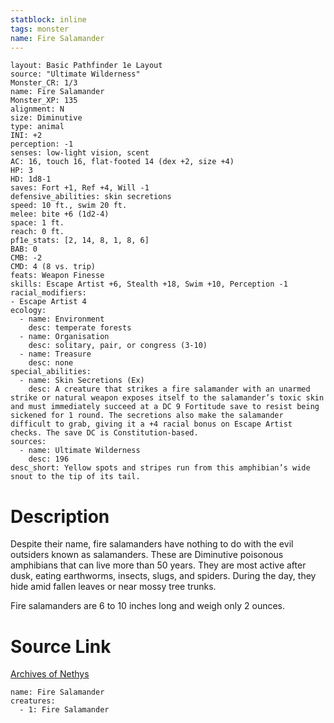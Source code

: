 ```yaml
---
statblock: inline
tags: monster
name: Fire Salamander
---
```

```statblock
layout: Basic Pathfinder 1e Layout
source: "Ultimate Wilderness"
Monster_CR: 1/3
name: Fire Salamander
Monster_XP: 135
alignment: N
size: Diminutive
type: animal
INI: +2
perception: -1
senses: low-light vision, scent
AC: 16, touch 16, flat-footed 14 (dex +2, size +4)
HP: 3
HD: 1d8-1
saves: Fort +1, Ref +4, Will -1
defensive_abilities: skin secretions
speed: 10 ft., swim 20 ft.
melee: bite +6 (1d2-4)
space: 1 ft.
reach: 0 ft.
pf1e_stats: [2, 14, 8, 1, 8, 6]
BAB: 0
CMB: -2
CMD: 4 (8 vs. trip)
feats: Weapon Finesse
skills: Escape Artist +6, Stealth +18, Swim +10, Perception -1
racial_modifiers:
- Escape Artist 4
ecology:
  - name: Environment
    desc: temperate forests
  - name: Organisation
    desc: solitary, pair, or congress (3-10)
  - name: Treasure
    desc: none
special_abilities:
  - name: Skin Secretions (Ex)
    desc: A creature that strikes a fire salamander with an unarmed strike or natural weapon exposes itself to the salamander’s toxic skin and must immediately succeed at a DC 9 Fortitude save to resist being sickened for 1 round. The secretions also make the salamander difficult to grab, giving it a +4 racial bonus on Escape Artist checks. The save DC is Constitution-based.
sources:
  - name: Ultimate Wilderness
    desc: 196
desc_short: Yellow spots and stripes run from this amphibian’s wide snout to the tip of its tail.
```
# Description
Despite their name, fire salamanders have nothing to do with the evil outsiders known as salamanders. These are Diminutive poisonous amphibians that can live more than 50 years. They are most active after dusk, eating earthworms, insects, slugs, and spiders. During the day, they hide amid fallen leaves or near mossy tree trunks.

 Fire salamanders are 6 to 10 inches long and weigh only 2 ounces.
# Source Link
[Archives of Nethys](https://aonprd.com/MonsterDisplay.aspx?ItemName=Fire%20Salamander)
```encounter-table
name: Fire Salamander
creatures:
  - 1: Fire Salamander
```
